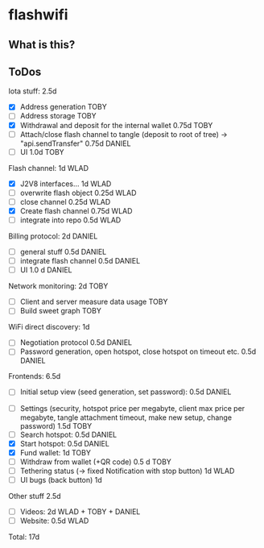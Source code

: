 # flashwifi

## What is this?


## ToDos

Iota stuff: 2.5d 
- [x] Address generation TOBY
- [ ] Address storage TOBY
- [x] Withdrawal and deposit for the internal wallet 0.75d TOBY
- [ ] Attach/close flash channel to tangle (deposit to root of tree) -> "api.sendTransfer" 0.75d DANIEL
- [ ] UI 1.0d TOBY

Flash channel: 1d WLAD
- [x] J2V8 interfaces… 1d WLAD
- [ ] overwrite flash object  0.25d  WLAD
- [ ] close channel  0.25d WLAD
- [x] Create flash channel 0.75d WLAD
- [ ] integrate into repo 0.5d WLAD

Billing protocol: 2d DANIEL
- [ ] general stuff 0.5d DANIEL
- [ ] integrate flash channel 0.5d DANIEL
- [ ] UI 1.0 d DANIEL

Network monitoring: 2d TOBY
- [ ] Client and server measure data usage TOBY
- [ ] Build sweet graph TOBY

WiFi direct discovery: 1d
- [ ] Negotiation protocol 0.5d DANIEL
- [ ] Password generation, open hotspot, close hotspot on timeout etc. 0.5d  DANIEL

Frontends: 6.5d
- [ ] Initial setup view (seed generation, set password): 0.5d DANIEL
<!-- - [ ] Pricing calculation view (input data plan and price => select Iota/Mb) 0.5d WLAD -->
- [ ] Settings (security, hotspot price per megabyte, client max price per megabyte, tangle attachment timeout, make new setup, change password) 1.5d TOBY
- [ ] Search hotspot: 0.5d DANIEL
- [x] Start hotspot: 0.5d DANIEL
- [x] Fund wallet: 1d TOBY
- [ ] Withdraw from wallet (+QR code) 0.5 d TOBY
- [ ] Tethering status (-> fixed Notification with stop button) 1d WLAD
- [ ] UI bugs (back button) 1d

Other stuff 2.5d
- [ ] Videos: 2d WLAD + TOBY + DANIEL 
- [ ] Website: 0.5d WLAD

Total: 17d

